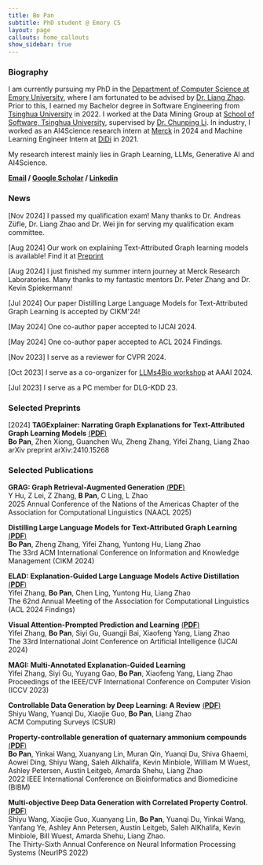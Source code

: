 ```yaml
---
title: Bo Pan
subtitle: PhD student @ Emory CS
layout: page
callouts: home_callouts
show_sidebar: true
---
```


### Biography
I am currently pursuing my PhD in the [Department of Computer Science at Emory University](https://computerscience.emory.edu/), where I am fortunated to be advised by [Dr. Liang Zhao](https://cs.emory.edu/~lzhao41/index.htm). Prior to this, I earned my Bachelor degree in Software Engineering from [Tsinghua University](https://www.tsinghua.edu.cn/en/) in 2022. I worked at the Data Mining Group at [School of Software, Tsinghua University](https://www.thss.tsinghua.edu.cn/en/index.htm), supervised by [Dr. Chunping Li](https://www.thss.tsinghua.edu.cn/en/faculty/Chunping_LI.htm). In industry, I worked as an AI4Science research intern at [Merck](https://www.merck.com/) in 2024 and Machine Learning Engineer Intern at [DiDi](https://web.didiglobal.com/) in 2021. 

My research interest mainly lies in Graph Learning, LLMs, Generative AI and AI4Science.

**[Email](mailto:bo.pan@emory.edu)   /   [Google Scholar](https://scholar.google.com/citations?user=UacLGeoAAAAJ)   /   [Linkedin](https://www.linkedin.com/in/bo-pan/)**  

### News

[Nov 2024] I passed my qualification exam! Many thanks to Dr. Andreas Züfle, Dr. Liang Zhao and Dr. Wei jin for serving my qualification exam committee. <br>

[Aug 2024] Our work on explaining Text-Attributed Graph learning models is available! Find it at [Preprint](https://pb0316.github.io/blog/TAG_XAI_preprint.pdf) <br>

[Aug 2024] I just finished my summer intern journey at Merck Research Laboratories. Many thanks to my fantastic mentors Dr. Peter Zhang and Dr. Kevin Spiekermann! <br>

[Jul 2024] Our paper Distilling Large Language Models for Text-Attributed Graph Learning is accepted by CIKM'24!<br>

[May 2024] One co-author paper accepted to IJCAI 2024.

[May 2024] One co-author paper accepted to ACL 2024 Findings.

[Nov 2023] I serve as a reviewer for CVPR 2024.<br>

[Oct 2023] I serve as a co-organizer for [LLMs4Bio workshop](https://llms4science-community.github.io/aaai2024.html) at AAAI 2024.<br>

[Jul 2023] I serve as a PC member for DLG-KDD 23.

### Selected Preprints

[2024] **TAGExplainer: Narrating Graph Explanations for Text-Attributed Graph Learning Models** [(**PDF**)](https://arxiv.org/pdf/2410.15268)   
**Bo Pan**, Zhen Xiong, Guanchen Wu, Zheng Zhang, Yifei Zhang, Liang Zhao  
arXiv preprint arXiv:2410.15268



### Selected Publications

**GRAG: Graph Retrieval-Augmented Generation** [(**PDF**)](https://arxiv.org/pdf/2405.16506)  
Y Hu, Z Lei, Z Zhang, **B Pan**, C Ling, L Zhao  
2025 Annual Conference of the Nations of the Americas Chapter of the Association for Computational Linguistics (NAACL 2025)  



**Distilling Large Language Models for Text-Attributed Graph Learning** [(**PDF**)](https://arxiv.org/pdf/2402.12022.pdf)   
**Bo Pan**, Zheng Zhang, Yifei Zhang, Yuntong Hu, Liang Zhao  
The 33rd ACM International Conference on Information and Knowledge Management (CIKM 2024)  



**ELAD: Explanation-Guided Large Language Models Active Distillation** [(**PDF**)](https://arxiv.org/pdf/2402.12022.pdf)   
Yifei Zhang, **Bo Pan**, Chen Ling, Yuntong Hu, Liang Zhao  
The 62nd Annual Meeting of the Association for Computational Linguistics (ACL 2024 Findings)  



**Visual Attention-Prompted Prediction and Learning** [(**PDF**)](https://arxiv.org/pdf/2310.08420.pdf)   
Yifei Zhang, **Bo Pan**, Siyi Gu, Guangji Bai, Xiaofeng Yang, Liang Zhao  
The 33rd International Joint Conference on Artificial Intelligence (IJCAI 2024)  



**MAGI: Multi-Annotated Explanation-Guided Learning**  
Yifei Zhang, Siyi Gu, Yuyang Gao, **Bo Pan**, Xiaofeng Yang, Liang Zhao  
Proceedings of the IEEE/CVF International Conference on Computer Vision (ICCV 2023)  



**Controllable Data Generation by Deep Learning: A Review** [(**PDF**)](https://arxiv.org/pdf/2207.09542.pdf)  
Shiyu Wang, Yuanqi Du, Xiaojie Guo, **Bo Pan**, Liang Zhao   
ACM Computing Surveys (CSUR)   



**Property-controllable generation of quaternary ammonium compounds** [(**PDF**)](https://www.researchgate.net/profile/Shiyu-Wang-62/publication/366831501_Property-Controllable_Generation_of_Quaternary_Ammonium_Compounds/links/6411f5ee315dfb4cce80d8e2/Property-Controllable-Generation-of-Quaternary-Ammonium-Compounds.pdf)   
**Bo Pan**, Yinkai Wang, Xuanyang Lin, Muran Qin, Yuanqi Du, Shiva Ghaemi, Aowei Ding, Shiyu Wang, Saleh Alkhalifa, Kevin Minbiole, William M Wuest, Ashley Petersen, Austin Leitgeb, Amarda Shehu, Liang Zhao  
2022 IEEE International Conference on Bioinformatics and Biomedicine (BIBM)   



**Multi-objective Deep Data Generation with Correlated Property Control.** [(**PDF**)](https://arxiv.org/pdf/2210.01796.pdf)   
Shiyu Wang, Xiaojie Guo, Xuanyang Lin, **Bo Pan**, Yuanqi Du, Yinkai Wang, Yanfang Ye, Ashley Ann Petersen, Austin Leitgeb, Saleh AlKhalifa, Kevin Minbiole, Bill Wuest, Amarda Shehu, Liang Zhao.  
The Thirty-Sixth Annual Conference on Neural Information Processing Systems (NeurIPS 2022)   